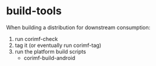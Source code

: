build-tools
===========

When building a distribution for downstream consumption:

1) run corimf-check
2) tag it (or eventually run corimf-tag)
3) run the platform build scripts
   - corimf-build-android
